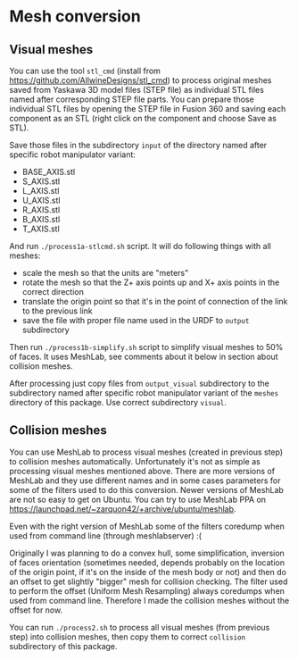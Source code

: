 # Mesh conversion

## Visual meshes

You can use the tool `stl_cmd` (install from https://github.com/AllwineDesigns/stl_cmd) to process
original meshes saved from Yaskawa 3D model files (STEP file) as individual STL files named after
corresponding STEP file parts. You can prepare those individual STL files by opening the STEP file
in Fusion 360 and saving each component as an STL (right click on the component and choose Save as STL).

Save those files in the subdirectory `input` of the directory named after specific robot manipulator
variant:

* BASE_AXIS.stl
* S_AXIS.stl
* L_AXIS.stl
* U_AXIS.stl
* R_AXIS.stl
* B_AXIS.stl
* T_AXIS.stl

And run `./process1a-stlcmd.sh` script. It will do following things with all meshes:

* scale the mesh so that the units are "meters"
* rotate the mesh so that the Z+ axis points up and X+ axis points in the correct direction
* translate the origin point so that it's in the point of connection of the link to the previous link
* save the file with proper file name used in the URDF to `output` subdirectory

Then run `./process1b-simplify.sh` script to simplify visual meshes to 50% of faces. It uses MeshLab, see
comments about it below in section about collision meshes.

After processing just copy files from `output_visual` subdirectory to the subdirectory named after specific
robot manipulator variant of the `meshes` directory of this package. Use correct subdirectory `visual`.

## Collision meshes

You can use MeshLab to process visual meshes (created in previous step) to collision meshes automatically.
Unfortunately it's not as simple as processing visual meshes mentioned above. There are more versions of
MeshLab and they use different names and in some cases parameters for some of the filters used to do this
conversion. Newer versions of MeshLab are not so easy to get on Ubuntu. You can try to use MeshLab PPA on
https://launchpad.net/~zarquon42/+archive/ubuntu/meshlab.

Even with the right version of MeshLab some of the filters coredump when used from command line (through
meshlabserver) :(

Originally I was planning to do a convex hull, some simplification, inversion of faces orientation (sometimes
needed, depends probably on the location of the origin point, if it's on the inside of the mesh body or not)
and then do an offset to get slightly "bigger" mesh for collision checking. The filter used to perform the
offset (Uniform Mesh Resampling) always coredumps when used from command line. Therefore I made the collision
meshes without the offset for now.

You can run `./process2.sh` to process all visual meshes (from previous step) into collision meshes, then copy
them to correct `collision` subdirectory of this package.
